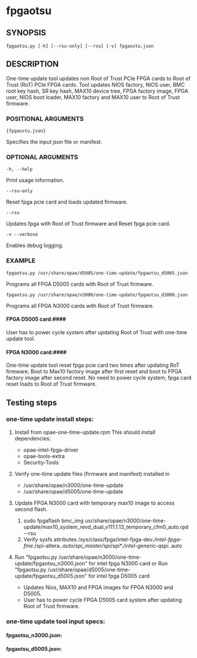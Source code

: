 # fpgaotsu #

## SYNOPSIS ##

`fpgaotsu.py [-h] [--rsu-only] [--rsu] [-v] fpgaostu.json`

## DESCRIPTION ##
One-time update tool updates non Root of Trust PCIe FPGA cards to Root of Trust (RoT) PCIe FPGA cards. Tool updates NIOS factory, NIOS user, BMC root key hash, SR key hash, MAX10 device tree, FPGA factory image, FPGA user, NIOS boot loader, MAX10 factory and MAX10 user to Root of Trust firmware.


### POSITIONAL ARGUMENTS ###
`{fpgaostu.json}`

Specifies the input json file or manifest.

### OPTIONAL ARGUMENTS ###
`-h, --help`

   Print usage information.

`--rsu-only`

  Reset fpga pcie card and loads updated firmware.

`--rsu`

  Updates fpga with Root of Trust firmware and Reset fpga pcie card.

  `-v --verbose`

  Enables debug logging.


### EXAMPLE ###

`fpgaotsu.py /usr/share/opae/d5005/one-time-update/fpgaotsu_d5005.json`

 Programs all FPGA D5005 cards with Root of Trust firmware.

`fpgaotsu.py /usr/share/opae/n3000/one-time-update/fpgaotsu_d3000.json`

 Programs all FPGA N3000 cards with Root of Trust firmware.

#### FPGA D5005 card:####
User has to power cycle system after updating Root of Trust with one-time update tool.

#### FPGA N3000 card:####
One-time update tool reset fpga pcie card two times after updating RoT firmware, Boot to Max10 factory image after first reset and boot to FPGA factory image after second reset.
No need to power cycle system, fpga card reset loads to Root of Trust firmware.


## Testing steps ##

### one-time update install steps: ###

   1. Install from opae-one-time-update.rpm
      This should install dependencies:
      * opae-intel-fpga-driver
      * opae-tools-extra
      * Security-Tools
   2. Verify one-time update files (firmware and manifest) installed in
      * /usr/share/opae/n3000/one-time-update
      * /usr/share/opae/d5005/one-time-update

   3. Update FPGA N3000 card with temporary max10 image to access second flash.
      1. sudo fpgaflash bmc_img usr/share/opae/n3000/one-time-update/max10_system_revd_dual_v111.1.13_temporary_cfm0_auto.rpd --rsu
      2. Verify sysfs attributes /sys/class/fpga/intel-fpga-dev.*/intel-fpga-fme.*/spi-altera.*.auto/spi_master/spi*/spi*.*/intel-generic-qspi.*.auto

   4. Run "fpgaotsu.py /usr/share/opae/n3000/one-time-update/fpgaotsu_n3000.json" for intel fpga N3000 card or 
      Run "fpgaotsu.py /usr/share/opae/d5005/one-time-update/fpgaotsu_d5005.json" for intel fpga D5005 card
      * Updates Nios, MAX10 and FPGA images for FPGA N3000 and D5005.
      * User has to power cycle FPGA D5005 card system after updating Root of Trust firmware.


### one-time update tool input specs: ###

#### fpgaotsu_n3000.json: ####

#### fpgaotsu_d5005.json: ####
